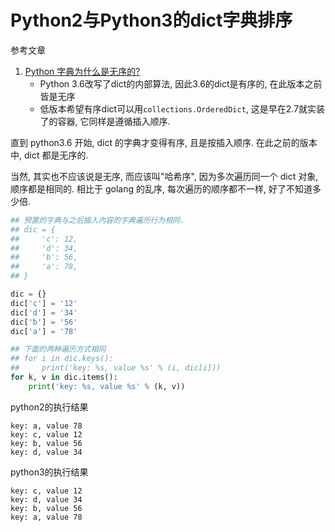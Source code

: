 # Python2与Python3的dict字典排序

参考文章

1. [Python 字典为什么是无序的?](https://www.zhihu.com/question/24306558/answer/374075597)
    - Python 3.6改写了dict的内部算法, 因此3.6的dict是有序的, 在此版本之前皆是无序
    - 低版本希望有序dict可以用`collections.OrderedDict`, 这是早在2.7就实装了的容器, 它同样是遵循插入顺序.

直到 python3.6 开始, dict 的字典才变得有序, 且是按插入顺序. 在此之前的版本中, dict 都是无序的.

当然, 其实也不应该说是无序, 而应该叫"哈希序", 因为多次遍历同一个 dict 对象, 顺序都是相同的. 相比于 golang 的乱序, 每次遍历的顺序都不一样, 好了不知道多少倍.

```py
## 预置的字典与之后插入内容的字典遍历行为相同.
## dic = {
##     'c': 12,
##     'd': 34,
##     'b': 56,
##     'a': 78,
## }

dic = {}
dic['c'] = '12'
dic['d'] = '34'
dic['b'] = '56'
dic['a'] = '78'

## 下面的两种遍历方式相同
## for i in dic.keys():
##     print('key: %s, value %s' % (i, dic[i]))
for k, v in dic.items():
    print('key: %s, value %s' % (k, v))

```

python2的执行结果

```log
key: a, value 78
key: c, value 12
key: b, value 56
key: d, value 34
```

python3的执行结果

```log
key: c, value 12
key: d, value 34
key: b, value 56
key: a, value 78
```

